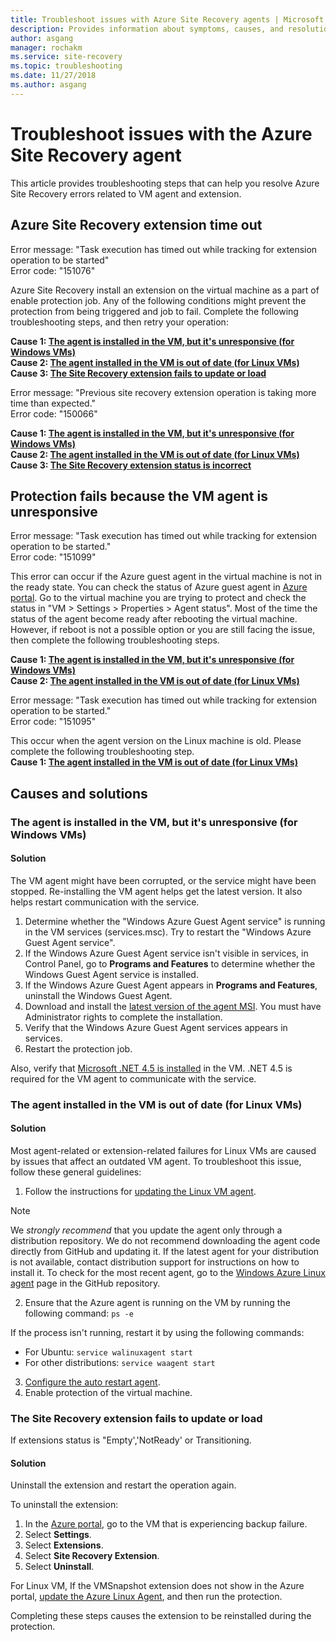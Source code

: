 ```yaml
---
title: Troubleshoot issues with Azure Site Recovery agents | Microsoft Docs'
description: Provides information about symptoms, causes, and resolutions of Azure Site Recovery agent failures.
author: asgang
manager: rochakm
ms.service: site-recovery
ms.topic: troubleshooting
ms.date: 11/27/2018
ms.author: asgang
---
```


# Troubleshoot issues with the Azure Site Recovery agent

This article provides troubleshooting steps that can help you resolve Azure Site Recovery  errors related to VM agent and extension.


## Azure Site Recovery extension time out  

Error message: "Task execution has timed out while tracking for extension operation to be started"<br>
Error code: "151076"

 Azure Site Recovery install an extension on the virtual machine as a part of enable protection job. Any of the following conditions might prevent the protection from being triggered and job to fail. Complete the following troubleshooting steps, and then retry your operation:

**Cause 1: [The agent is installed in the VM, but it's unresponsive (for Windows VMs)](#the-agent-installed-in-the-vm-but-unresponsive-for-windows-vms)**    
**Cause 2: [The agent installed in the VM is out of date (for Linux VMs)](#the-agent-installed-in-the-vm-is-out-of-date-for-linux-vms)**  
**Cause 3: [The Site Recovery extension fails to update or load](#the-site-recovery-extension-fails-to-update-or-load)**  

Error message: "Previous site recovery extension operation is taking more time than expected."<br>
Error code: "150066"<br>

**Cause 1: [The agent is installed in the VM, but it's unresponsive (for Windows VMs)](#the-agent-installed-in-the-vm-but-unresponsive-for-windows-vms)**    
**Cause 2: [The agent installed in the VM is out of date (for Linux VMs)](#the-agent-installed-in-the-vm-is-out-of-date-for-linux-vms)**  
**Cause 3: [The Site Recovery extension status is incorrect](#the-site-recovery-extension-fails-to-update-or-load)**  

## Protection fails because the VM agent is unresponsive

Error message: "Task execution has timed out while tracking for extension operation to be started."<br>
Error code: "151099"<br>

This error can occur if the Azure guest agent in the virtual machine is not in the ready state.
You can check the status of Azure guest agent in [Azure portal](https://portal.azure.com/). Go to the virtual machine you are trying to protect and check the status in "VM > Settings > Properties > Agent status". Most of the time the status of the agent become ready after rebooting the virtual machine. However, if reboot is not a possible option or you are still facing the issue, then complete the following troubleshooting steps.

**Cause 1: [The agent is installed in the VM, but it's unresponsive (for Windows VMs)](#the-agent-installed-in-the-vm-but-unresponsive-for-windows-vms)**    
**Cause 2: [The agent installed in the VM is out of date (for Linux VMs)](#the-agent-installed-in-the-vm-is-out-of-date-for-linux-vms)**  


Error message: "Task execution has timed out while tracking for extension operation to be started."<br>
Error code: "151095"<br>

This occur when the agent version on the Linux machine is old. Please complete the following troubleshooting step.<br>
  **Cause 1: [The agent installed in the VM is out of date (for Linux VMs)](#the-agent-installed-in-the-vm-is-out-of-date-for-linux-vms)**  
## Causes and solutions

### <a name="the-agent-installed-in-the-vm-but-unresponsive-for-windows-vms"></a>The agent is installed in the VM, but it's unresponsive (for Windows VMs)

#### Solution
The VM agent might have been corrupted, or the service might have been stopped. Re-installing the VM agent helps get the latest version. It also helps restart communication with the service.

1. Determine whether the "Windows Azure Guest Agent service" is running in the VM services (services.msc). Try to restart the "Windows Azure Guest Agent service".    
2. If the Windows Azure Guest Agent service isn't visible in services, in Control Panel, go to **Programs and Features** to determine whether the Windows Guest Agent service is installed.
4. If the Windows Azure Guest Agent appears in **Programs and Features**, uninstall the Windows Guest Agent.
5. Download and install the [latest version of the agent MSI](https://go.microsoft.com/fwlink/?LinkID=394789&clcid=0x409). You must have Administrator rights to complete the installation.
6. Verify that the Windows Azure Guest Agent services appears in services.
7. Restart the protection job.

Also, verify that [Microsoft .NET 4.5 is installed](https://docs.microsoft.com/dotnet/framework/migration-guide/how-to-determine-which-versions-are-installed) in the VM. .NET 4.5 is required for the VM agent to communicate with the service.

### The agent installed in the VM is out of date (for Linux VMs)

#### Solution
Most agent-related or extension-related failures for Linux VMs are caused by issues that affect an outdated VM agent. To troubleshoot this issue, follow these general guidelines:

1. Follow the instructions for [updating the Linux VM agent](../virtual-machines/linux/update-agent.md).

 > [!NOTE]
 > We *strongly recommend* that you update the agent only through a distribution repository. We do not recommend downloading the agent code directly from GitHub and updating it. If the latest agent for your distribution is not available, contact distribution support for instructions on how to install it. To check for the most recent agent, go to the [Windows Azure Linux agent](https://github.com/Azure/WALinuxAgent/releases) page in the GitHub repository.

2. Ensure that the Azure agent is running on the VM by running the following command: `ps -e`

 If the process isn't running, restart it by using the following commands:

 * For Ubuntu: `service walinuxagent start`
 * For other distributions: `service waagent start`

3. [Configure the auto restart agent](https://github.com/Azure/WALinuxAgent/wiki/Known-Issues#mitigate_agent_crash).
4. Enable protection of the virtual machine.



### The Site Recovery extension fails to update or load
If extensions status is "Empty','NotReady' or Transitioning.

#### Solution

Uninstall the extension and restart the operation again.

To uninstall the extension:

1. In the [Azure portal](https://portal.azure.com/), go to the VM that is experiencing backup failure.
2. Select **Settings**.
3. Select **Extensions**.
4. Select **Site Recovery Extension**.
5. Select **Uninstall**.

For Linux VM, If the VMSnapshot extension does not show in the Azure portal, [update the Azure Linux Agent](../virtual-machines/linux/update-agent.md), and then run the protection. 

Completing these steps causes the extension to be reinstalled during the protection.


